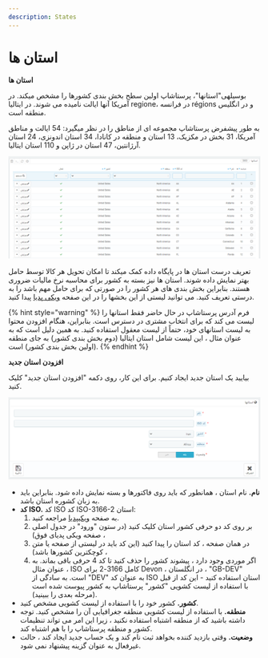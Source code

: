 ```yaml
---
description: States
---
```


# استان ها

**استان ها**

بوسیلهی"استانها"، پرستاشاپ اولین سطح بخش بندی کشورها را مشخص میکند. در آمریکا آنها ایالت نامیده می شوند. در ایتالیا regione، در فرانسه régions و در انگلیس منطقه است.

به طور پیشفرض پرستاشاپ مجموعه ای از مناطق را در نظر میگیرد: 54 ایالت و مناطق آمریکا، 31 بخش در مکزیک، 13 استان و منطقه در کانادا، 34 استان اندونزی، 24 استان آرژانتین، 47 استان در ژاپن و 110 استان ایتالیا.

![](<../../../.gitbook/assets/0 (49).png>)

تعریف درست استان ها در پایگاه داده کمک میکند تا امکان تحویل هر کالا توسط حامل بهتر نمایش داده شوند. استان ها نیز بسته به کشور برای محاسبه نرخ مالیات ضروری هستند. بنابراین بخش بندی های هر کشور را در صورتی که برای حامل مهم باشد را به درستی تعریف کنید. می توانید لیستی از این بخشها را در این صفحه [ویکی پدیا](http://en.wikipedia.org/wiki/Table\_of\_administrative\_divisions\_by\_country) پیدا کنید.

{% hint style="warning" %}
فرم آدرس پرستاشاپ در حال حاضر فقط استانها را لیست می کند که برای انتخاب مشتری در دسترس است. بنابراین، هنگام افزودن محتوا به لیست استانهای خود، حتماً از لیست معقول استفاده کنید. به همین دلیل است که به عنوان مثال ، این لیست شامل استان ایتالیا (دوم بخش بندی کشور) به جای منطقه (اولین بخش بندی کشور) است.
{% endhint %}

**افزودن استان جدید**

بیایید یک استان جدید ایجاد کنیم. برای این کار، روی دکمه "افزودن استان جدید" کلیک کنید.

![](<../../../.gitbook/assets/1 (36).png>)

* **نام.** نام استان ، همانطور که باید روی فاکتورها و بسته نمایش داده شود. بنابراین باید به زبان کشوره استان باشد.
* **کد ISO.** کد ISO کد ISO-3166-2 استان:
  1. به صفحه [ویکیپدیا](http://en.wikipedia.org/wiki/ISO\_3166-2,) مراجعه کنید.
  2. بر روی کد دو حرفی کشور استان کلیک کنید (در ستون "ورود" در جدول اصلی صفحه ویکی پدیای فوق) ،
  3. در همان صفحه ، کد استان را پیدا کنید (این کد باید در لیستی از صفحه یا متن کوچکترین کشورها باشد) ،
  4. اگر موردی وجود دارد ، پیشوند کشور را حذف کنید تا کد 4 حرفی باقی بماند. به عنوان مثال ، ISO کامل 3166-2 برای Devon ، در انگلستان ، "GB-DEV" است. به سادگی از "DEV" به عنوان کد ISO استان استفاده کنید - این کد از قبل با استفاده از لیست کشویی "کشور" پرستاشاپ به کشور پیوست شده است (مرحله بعدی را ببینید).
* **کشور.** کشور خود را با استفاده از لیست کشویی مشخص کنید.
* **منطقه.** با استفاده از لیست کشویی منطقه جغرافیایی آن را مشخص کنید. توجه داشته باشید که از منطقه اشتباه استفاده نکنید ، زیرا این امر می تواند تنظیمات کشور و منطقه پرستاشاپ را با هم اشتباه کند.
* **وضعیت.** وقتی بازدید کننده بخواهد ثبت نام کند و یک حساب جدید ایجاد کند ، حالت غیرفعال به عنوان گزینه پیشنهاد نمی شود.
